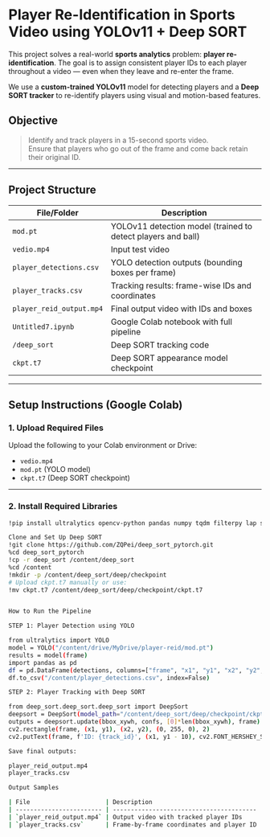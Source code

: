 # Player Re-Identification in Sports Video using YOLOv11 + Deep SORT

This project solves a real-world **sports analytics** problem: **player re-identification**. The goal is to assign consistent player IDs to each player throughout a video — even when they leave and re-enter the frame.

We use a **custom-trained YOLOv11** model for detecting players and a **Deep SORT tracker** to re-identify players using visual and motion-based features.


##  Objective

> Identify and track players in a 15-second sports video.  
> Ensure that players who go out of the frame and come back retain their original ID.

---

##  Project Structure

| File/Folder | Description |
|-------------|-------------|
| `mod.pt` | YOLOv11 detection model (trained to detect players and ball) |
| `vedio.mp4` | Input test video |
| `player_detections.csv` | YOLO detection outputs (bounding boxes per frame) |
| `player_tracks.csv` | Tracking results: frame-wise IDs and coordinates |
| `player_reid_output.mp4` | Final output video with IDs and boxes |
| `Untitled7.ipynb` | Google Colab notebook with full pipeline |
| `/deep_sort` | Deep SORT tracking code |
| `ckpt.t7` | Deep SORT appearance model checkpoint |

---

##  Setup Instructions (Google Colab)

### 1. Upload Required Files

Upload the following to your Colab environment or Drive:
- `vedio.mp4`
- `mod.pt` (YOLO model)
- `ckpt.t7` (Deep SORT checkpoint)

---

### 2. Install Required Libraries

```bash
!pip install ultralytics opencv-python pandas numpy tqdm filterpy lap scikit-image

Clone and Set Up Deep SORT
!git clone https://github.com/ZQPei/deep_sort_pytorch.git
%cd deep_sort_pytorch
!cp -r deep_sort /content/deep_sort
%cd /content
!mkdir -p /content/deep_sort/deep/checkpoint
# Upload ckpt.t7 manually or use:
!mv ckpt.t7 /content/deep_sort/deep/checkpoint/ckpt.t7


How to Run the Pipeline

STEP 1: Player Detection using YOLO

from ultralytics import YOLO
model = YOLO("/content/drive/MyDrive/player-reid/mod.pt")
results = model(frame)  
import pandas as pd
df = pd.DataFrame(detections, columns=["frame", "x1", "y1", "x2", "y2", "confidence"])
df.to_csv("/content/player_detections.csv", index=False)

STEP 2: Player Tracking with Deep SORT

from deep_sort.deep_sort.deep_sort import DeepSort
deepsort = DeepSort(model_path="/content/deep_sort/deep/checkpoint/ckpt.t7")
outputs = deepsort.update(bbox_xywh, confs, [0]*len(bbox_xywh), frame)
cv2.rectangle(frame, (x1, y1), (x2, y2), (0, 255, 0), 2)
cv2.putText(frame, f'ID: {track_id}', (x1, y1 - 10), cv2.FONT_HERSHEY_SIMPLEX, 0.6, (0, 255, 0), 2)

Save final outputs:

player_reid_output.mp4   
player_tracks.csv        

Output Samples

| File                     | Description                              |
| ------------------------ | ---------------------------------------- |
| `player_reid_output.mp4` | Output video with tracked player IDs     |
| `player_tracks.csv`      | Frame-by-frame coordinates and player ID |

